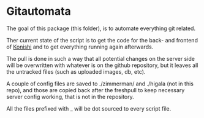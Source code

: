 # Gitautomata
The goal of this package (this folder), is to automate everything git related.

Ther current state of the script is to get the code for the back- and frontend of [Konishi](https://github.com/konishi-project) and to get everything running again afterwards.

The pull is done in such a way that all potential changes on the server side will be overwritten with
whatever is on the github repository, but it leaves all the untracked files (such as uploaded images,
db, etc). 

A couple of config files are saved to ./zimmerman/ and ./higala (not in this repo), and those are
copied back after the freshpull to keep necessary server config working, that is not in the 
repository.

All the files prefixed with _ will be dot sourced to every script file.
